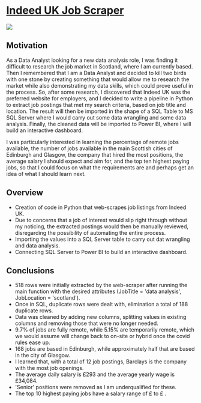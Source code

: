# [Indeed UK Job Scraper](https://github.com/davidgomezpr1/Indeed_Job_Scraper)
![](https://images.unsplash.com/photo-1487528278747-ba99ed528ebc?ixlib=rb-1.2.1&ixid=MnwxMjA3fDB8MHxwaG90by1wYWdlfHx8fGVufDB8fHx8&auto=format&fit=crop&w=1170&q=80)

## Motivation

As a Data Analyst looking for a new data analysis role, I was finding it difficult to research the job market in Scotland, where I am currently based. Then I remembered that I am a Data Analyst and decided to kill two birds with one stone by creating something that would allow me to research the market while also demonstrating my data skills, which could prove useful in the process. So, after some research, I discovered that Indeed UK was the preferred website for employers, and I decided to write a pipeline in Python to extract job postings that met my search criteria, based on job title and location. The result will then be imported in the shape of a SQL Table to MS SQL Server where I would carry out some data wrangling and some data analysis. Finally, the cleaned data will be imported to Power BI, where I will build an interactive dashboard. 

I was particularly interested in learning the percentage of remote jobs available, the number of jobs available in the main Scottish cities of Edinburgh and Glasgow, the company that hired the most positions, the average salary I should expect and aim for, and the top ten highest paying jobs, so that I could focus on what the requirements are and perhaps get an idea of what I should learn next.

## Overview

- Creation of code in Python that web-scrapes job listings from Indeed UK.
- Due to concerns that a job of interest would slip right through without my noticing, the extracted postings would then be manually reviewed, disregarding the possibility of automating the entire process.
- Importing the values into a SQL Server table to carry out dat wrangling and data analysis.
- Connecting SQL Server to Power BI to build an interactive dashboard.

## Conclusions

- 518 rows were initially extracted by the web-scraper after running the main function with the desired attributes (JobTitle = 'data analysis', JobLocation = 'scotland').
- Once in SQL, duplicate rows were dealt with, elimination a total of 188 duplicate rows.
- Data was cleaned by adding new columns, splitting values in existing columns and removing those that were no longer needed.
- 9.7% of jobs are fully remote, while 5.15% are temporarily remote, which we would assume will change back to on-site or hybrid once the covid rules ease up.
- 168 jobs are based in Edinburgh, while approximately half that are based in the city of Glasgow.
- I learned that, with a total of 12 job postings, Barclays is the company with the most job openings.
- The average daily salary is £293 and the average yearly wage is £34,084.
- 'Senior' positions were removed as I am underqualified for these.
- The top 10 highest paying jobs have a salary range of £ to £ .
 
